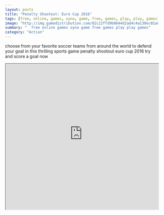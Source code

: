 ```yaml
---
layout: posts
title: "Penalty Shootout: Euro Cup 2016"
tags: [free, online, games, oyna, game, free, games, play, play, games]
image: "http://img.gamedistribution.com/82c12ffd9b0644d2ad4c4a130ec02a85.jpg"
summary: "  free online games oyna game free games play play games"
category: "Action"
---
```


choose from your favorite soccer teams from around the world to defend your goal in this thrilling sports game penalty shootout euro cup 2016 try and score a goal now

<iframe width="100%" height="480px;" src="http://html5.gamedistribution.com/82c12ffd9b0644d2ad4c4a130ec02a85/"></iframe>